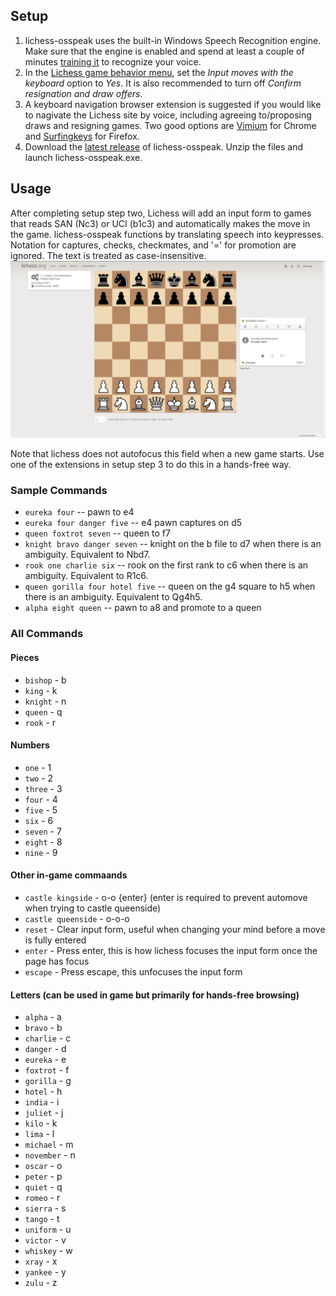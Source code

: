 

## Setup
1. lichess-osspeak uses the built-in Windows Speech Recognition engine. Make sure that the engine is enabled and spend at least a couple of minutes [training it](https://www.youtube.com/watch?v=R1NEbT-vMTo) to recognize your voice.
1. In the [Lichess game behavior menu](https://lichess.org/account/preferences/game-behavior), set the *Input moves with the keyboard* option to *Yes*. It is also recommended to turn off *Confirm resignation and draw offers*.
1. A keyboard navigation browser extension is suggested if you would like to nagivate the Lichess site by voice, including agreeing to/proposing draws and resigning games. Two good options are [Vimium](https://chrome.google.com/webstore/detail/vimium/dbepggeogbaibhgnhhndojpepiihcmeb?hl=en) for Chrome and [Surfingkeys](https://addons.mozilla.org/en-US/firefox/addon/surfingkeys_ff/) for Firefox.
1. Download the [latest release](https://github.com/osspeak/lichess-osspeak/releases/latest) of lichess-osspeak. Unzip the files and launch lichess-osspeak.exe.

## Usage

After completing setup step two, Lichess will add an input form to games that reads SAN (Nc3) or UCI (b1c3) and automatically makes the move in the game. lichess-osspeak functions by translating speech into keypresses. Notation for captures, checks, checkmates, and '=' for promotion are ignored. The text is treated as case-insensitive. ![move input](images/move-input.png)

Note that lichess does not autofocus this field when a new game starts. Use one of the extensions in setup step 3 to do this in a hands-free way.

### Sample Commands
* `eureka four` -- pawn to e4
* `eureka four danger five` -- e4 pawn captures on d5
* `queen foxtrot seven` -- queen to f7
* `knight bravo danger seven` -- knight on the b file to d7 when there is an ambiguity. Equivalent to Nbd7.
* `rook one charlie six` -- rook on the first rank to c6 when there is an ambiguity. Equivalent to R1c6.
* `queen gorilla four hotel five` -- queen on the g4 square to h5 when there is an ambiguity. Equivalent to Qg4h5.
* `alpha eight queen` -- pawn to a8 and promote to a queen

### All Commands

#### Pieces
* `bishop` - b
* `king` - k
* `knight` - n
* `queen` - q
* `rook` - r

#### Numbers
* `one` - 1
* `two` - 2
* `three` - 3
* `four` - 4
* `five` - 5
* `six` - 6
* `seven` - 7
* `eight` - 8
* `nine` - 9

#### Other in-game commaands
* `castle kingside` - o-o {enter} (enter is required to prevent automove when trying to castle queenside)
* `castle queenside` - o-o-o
* `reset` - Clear input form, useful when changing your mind before a move is fully entered
* `enter` - Press enter, this is how lichess focuses the input form once the page has focus
* `escape` - Press escape, this unfocuses the input form

#### Letters (can be used in game but primarily for hands-free browsing)
* `alpha` - a
* `bravo` - b
* `charlie` - c
* `danger` - d
* `eureka` - e
* `foxtrot` - f
* `gorilla` - g
* `hotel` - h
* `india` - i
* `juliet` - j
* `kilo` - k
* `lima` - l
* `michael` - m
* `november` - n
* `oscar` - o
* `peter` - p
* `quiet` - q
* `romeo` - r
* `sierra` - s
* `tango` - t
* `uniform` - u
* `victor` - v
* `whiskey` - w
* `xray` - x
* `yankee` - y
* `zulu` - z